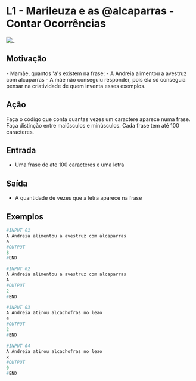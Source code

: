 # L1 - Marileuza e as @alcaparras - Contar Ocorrências

![_](cover.jpg)

## Motivação

\- Mamãe, quantos 'a's existem na frase:
\- A Andreia alimentou a avestruz com alcaparras
\- A mãe não conseguiu responder, pois ela só conseguia pensar na criatividade de quem inventa esses exemplos.

## Ação

Faça o código que conta quantas vezes um caractere aparece numa frase. Faça distinção entre maiúsculos e minúsculos. Cada frase tem até 100 caracteres.

## Entrada

* Uma frase de ate 100 caracteres e uma letra  

## Saída

* A quantidade de vezes que a letra aparece na frase

## Exemplos

``` py
#INPUT 01
A Andreia alimentou a avestruz com alcaparras
a
#OUTPUT
8
#END

#INPUT 02
A Andreia alimentou a avestruz com alcaparras
A
#OUTPUT
2
#END

#INPUT 03
A Andreia atirou alcachofras no leao
e
#OUTPUT
2
#END

#INPUT 04
A Andreia atirou alcachofras no leao
x
#OUTPUT
0
#END
```
